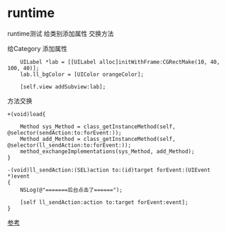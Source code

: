 # runtime
runtime测试 给类别添加属性  交换方法

给Category 添加属性
```
    UILabel *lab = [[UILabel alloc]initWithFrame:CGRectMake(10, 40, 100, 40)];
    lab.ll_bgColor = [UIColor orangeColor];
    
    [self.view addSubview:lab];
```

方法交换
```
+(void)load{

    Method sys_Method = class_getInstanceMethod(self, @selector(sendAction:to:forEvent:));
    Method add_Method = class_getInstanceMethod(self, @selector(ll_sendAction:to:forEvent:));
    method_exchangeImplementations(sys_Method, add_Method);
}

-(void)ll_sendAction:(SEL)action to:(id)target forEvent:(UIEvent *)event
{
    NSLog(@"=======后台点击了======");
    
    [self ll_sendAction:action to:target forEvent:event];
}
```
[参考](https://github.com/newyjp/JPButtonCategory)
